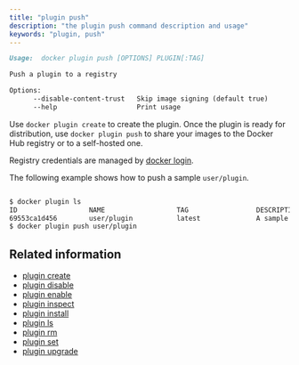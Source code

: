 ```yaml
---
title: "plugin push"
description: "the plugin push command description and usage"
keywords: "plugin, push"
---
```


<!-- This file is maintained within the docker/docker Github
     repository at https://github.com/docker/docker/. Make all
     pull requests against that repo. If you see this file in
     another repository, consider it read-only there, as it will
     periodically be overwritten by the definitive file. Pull
     requests which include edits to this file in other repositories
     will be rejected.
-->

```markdown
Usage:	docker plugin push [OPTIONS] PLUGIN[:TAG]

Push a plugin to a registry

Options:
      --disable-content-trust   Skip image signing (default true)
      --help                    Print usage
```

Use `docker plugin create` to create the plugin. Once the plugin is ready for distribution,
use `docker plugin push` to share your images to the Docker Hub registry or to a self-hosted one.

Registry credentials are managed by [docker login](login.md).

The following example shows how to push a sample `user/plugin`.

```bash

$ docker plugin ls
ID                  NAME                  TAG                 DESCRIPTION                ENABLED
69553ca1d456        user/plugin           latest              A sample plugin for Docker false
$ docker plugin push user/plugin
```

## Related information

* [plugin create](plugin_create.md)
* [plugin disable](plugin_disable.md)
* [plugin enable](plugin_enable.md)
* [plugin inspect](plugin_inspect.md)
* [plugin install](plugin_install.md)
* [plugin ls](plugin_ls.md)
* [plugin rm](plugin_rm.md)
* [plugin set](plugin_set.md)
* [plugin upgrade](plugin_upgrade.md)
